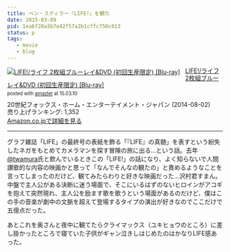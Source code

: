 ```yaml
---
title: ベン・スティラー『LIFE!』を観た
date: 2015-03-09
pid: 1ea6f20a3b7e42f57a2b1cffc750c813
status: p
tags:
   - movie
   - blog
---
```


<div class="amazlet-box" style="margin-bottom:0px;"><div class="amazlet-image" style="float:left;margin:0px 12px 1px 0px;"><a href="http://www.amazon.co.jp/exec/obidos/ASIN/B00HZZ5UGC/dotimpact-22/ref=nosim/" name="amazletlink" target="_blank"><img src="http://ecx.images-amazon.com/images/I/61%2BnVDUvzcL._SL160_.jpg" alt="LIFE!/ライフ 2枚組ブルーレイ&DVD (初回生産限定)    [Blu-ray]" style="border: none;" /></a></div><div class="amazlet-info" style="line-height:120%; margin-bottom: 10px"><div class="amazlet-name" style="margin-bottom:10px;line-height:120%"><a href="http://www.amazon.co.jp/exec/obidos/ASIN/B00HZZ5UGC/dotimpact-22/ref=nosim/" name="amazletlink" target="_blank">LIFE!/ライフ 2枚組ブルーレイ&DVD (初回生産限定)    [Blu-ray]</a><div class="amazlet-powered-date" style="font-size:80%;margin-top:5px;line-height:120%">posted with <a href="http://www.amazlet.com/" title="amazlet" target="_blank">amazlet</a> at 15.03.10</div></div><div class="amazlet-detail">20世紀フォックス・ホーム・エンターテイメント・ジャパン (2014-08-02)<br />売り上げランキング: 1,352<br /></div><div class="amazlet-sub-info" style="float: left;"><div class="amazlet-link" style="margin-top: 5px"><a href="http://www.amazon.co.jp/exec/obidos/ASIN/B00HZZ5UGC/dotimpact-22/ref=nosim/" name="amazletlink" target="_blank">Amazon.co.jpで詳細を見る</a></div></div></div><div class="amazlet-footer" style="clear: left"></div></div>

----

グラフ雑誌「LIFE」の最終号の表紙を飾る「『LIFE』の真髄」を表すという紛失したネガをもとめてカメラマンを探す冒険の旅に出る…という話。去年 [@twamura][1]氏と飲んでいるときこの「LIFE!」の話になり、よく知らないで人間讃歌的な内容の映画かと思って「なんでそんなの観たの」と責めるようなことを言ってしまったのだけど、観てみたらわりと好きな映画だった…沢村君すまん。中盤で主人公がある決断に迷う場面で、そこにいるはずのないヒロインがアコギを抱えて突然現れ、主人公を励ます歌を歌うという場面があるのだけど、僕はこの手の音楽が劇中の文脈を超えて登場するタイプの演出が好きなのでここだけで五億点だった。

あとこれを奥さんと夜中に観てたらクライマックス（ユキヒョウのところ）に差し掛かったところで寝ていた子供がギャン泣きしはじめたのはかなりLIFE感あった。

[1]:	https://twitter.com/twamura
